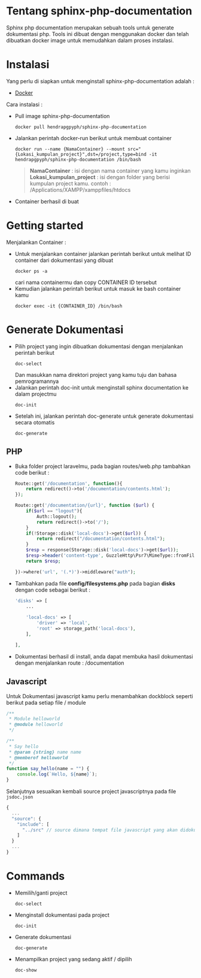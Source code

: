 # Tentang sphinx-php-documentation
Sphinx php documentation merupakan sebuah tools untuk generate dokumentasi php. Tools ini dibuat dengan menggunakan docker dan telah dibuatkan docker image untuk memudahkan dalam proses instalasi.

# Instalasi
Yang perlu di siapkan untuk menginstall sphinx-php-documentation adalah :
-   [Docker](https://docs.docker.com/get-docker/)

Cara instalasi :
- Pull image sphinx-php-documentation
    ```
    docker pull hendrapgpyph/sphinx-php-documentation
    ```
- Jalankan perintah docker-run berikut untuk membuat container
    ```
    docker run --name {NamaContainer} --mount src="{Lokasi_kumpulan_project}",dst=/project,type=bind -it hendrapgpyph/sphinx-php-documentation /bin/bash
    ```
    >**NamaContainer** : isi dengan nama container yang kamu inginkan \
    **Lokasi_kumpulan_project** : isi dengan folder yang berisi kumpulan project kamu. contoh : /Applications/XAMPP/xamppfiles/htdocs
-   Container berhasil di buat
 
# Getting started
Menjalankan Container :
-   Untuk menjalankan container jalankan perintah berikut untuk melihat ID container dari dokumentasi yang dibuat
    ```
    docker ps -a
    ```
    cari nama containermu dan copy CONTAINER ID tersebut
-   Kemudian jalankan perintah berikut untuk masuk ke bash container kamu
    ```
    docker exec -it {CONTAINER_ID} /bin/bash
    ```

# Generate Dokumentasi
-   Pilih project yang ingin dibuatkan dokumentasi dengan menjalankan perintah berikut
    ```
    doc-select
    ```
    Dan masukkan nama direktori project yang kamu tuju dan bahasa pemrogramannya
-   Jalankan perintah doc-init untuk menginstall sphinx documentation ke dalam projectmu
    ```
    doc-init
    ```
-   Setelah ini, jalankan perintah doc-generate untuk generate dokumentasi secara otomatis
    ```
    doc-generate
    ```

## PHP
-   Buka folder project laravelmu, pada bagian routes/web.php tambahkan code berikut :
    ```php
    Route::get('/documentation', function(){
        return redirect()->to('/documentation/contents.html');
    });

    Route::get('/documentation/{url}', function ($url) {
        if($url == "logout"){
            Auth::logout();
            return redirect()->to('/');
        }
        if(!Storage::disk('local-docs')->get($url)) {
            return redirect("/documentation/contents.html");
        }
        $resp = response(Storage::disk('local-docs')->get($url));
        $resp->header('content-type', GuzzleHttp\Psr7\MimeType::fromFilename($url));
        return $resp;   

    })->where('url', '(.*)')->middleware("auth");
    ```
-   Tambahkan pada file **config/filesystems.php** pada bagian **disks** dengan code sebagai berikut :
    ```php
    'disks' => [
        ...
       
        'local-docs' => [
            'driver' => 'local',
            'root' => storage_path('local-docs'),
        ],

    ],
    ```
-   Dokumentasi berhasil di install, anda dapat membuka hasil dokumentasi dengan menjalankan route : /documentation


## Javascript
Untuk Dokumentasi javascript kamu perlu menambahkan dockblock seperti berikut pada setiap file / module

```javascript
/**
 * Module helloworld
 * @module helloworld
 */

/**
 * Say hello
 * @param {string} name name
 * @memberof helloworld
 */
function say_hello(name = "") {
    console.log(`Hello, ${name}`);
}
```

Selanjutnya sesuaikan kembali source project javascriptnya pada file `jsdoc.json` 

```javascript
{
  ...
  "source": {
    "include": [
      "../src" // source dimana tempat file javascript yang akan didokumentasikan
    ]
  }
  ...
}

```

# Commands
-   Memilih/ganti project
    ```
    doc-select
    ```
-   Menginstall dokumentasi pada project
    ```
    doc-init
    ```
-   Generate dokumentasi
    ```
    doc-generate  
    ```
-   Menampilkan project yang sedang aktif / dipilih
    ```
    doc-show
    ```


